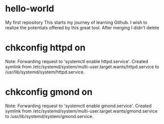 # hello-world
My first repository
This starts my journey of learning Github. I wish to realize the potentials offered by this great tool.
After merging I didn't delete



# chkconfig httpd on
Note: Forwarding request to 'systemctl enable httpd.service'.
Created symlink from /etc/systemd/system/multi-user.target.wants/httpd.service to /usr/lib/systemd/system/httpd.service.


# chkconfig  gmond on 
Note: Forwarding request to 'systemctl enable gmond.service'.
Created symlink from /etc/systemd/system/multi-user.target.wants/gmond.service to /usr/lib/systemd/system/gmond.service.
